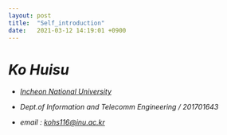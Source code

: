 ```yaml
---
layout: post
title:  "Self_introduction"
date:   2021-03-12 14:19:01 +0900
---
```

# *Ko Huisu*
* [*Incheon National University*](https://www.inu.ac.kr/mbshome/mbs/inu/intro.jsp)
* *Dept.of Information and Telecomm Engineering / 201701643*

* *email : kohs116@inu.ac.kr*